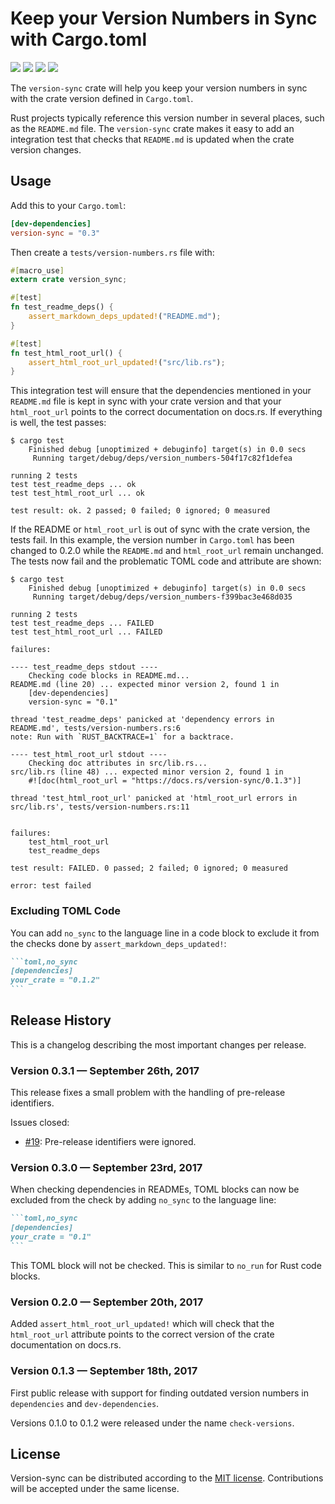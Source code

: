 # Keep your Version Numbers in Sync with Cargo.toml

[![](https://img.shields.io/crates/v/version-sync.svg)][crates-io]
[![](https://docs.rs/version-sync/badge.svg)][api-docs]
[![](https://travis-ci.org/mgeisler/version-sync.svg?branch=master)][travis-ci]
[![](https://ci.appveyor.com/api/projects/status/github/mgeisler/version-sync?branch=master&svg=true)][appveyor]

The `version-sync` crate will help you keep your version numbers in
sync with the crate version defined in `Cargo.toml`.

Rust projects typically reference this version number in several
places, such as the `README.md` file. The `version-sync` crate makes
it easy to add an integration test that checks that `README.md` is
updated when the crate version changes.

## Usage

Add this to your `Cargo.toml`:
```toml
[dev-dependencies]
version-sync = "0.3"
```

Then create a `tests/version-numbers.rs` file with:
```rust
#[macro_use]
extern crate version_sync;

#[test]
fn test_readme_deps() {
    assert_markdown_deps_updated!("README.md");
}

#[test]
fn test_html_root_url() {
    assert_html_root_url_updated!("src/lib.rs");
}
```

This integration test will ensure that the dependencies mentioned in
your `README.md` file is kept in sync with your crate version and that
your `html_root_url` points to the correct documentation on docs.rs.
If everything is well, the test passes:

```
$ cargo test
    Finished debug [unoptimized + debuginfo] target(s) in 0.0 secs
     Running target/debug/deps/version_numbers-504f17c82f1defea

running 2 tests
test test_readme_deps ... ok
test test_html_root_url ... ok

test result: ok. 2 passed; 0 failed; 0 ignored; 0 measured
```

If the README or `html_root_url` is out of sync with the crate
version, the tests fail. In this example, the version number in
`Cargo.toml` has been changed to 0.2.0 while the `README.md` and
`html_root_url` remain unchanged. The tests now fail and the
problematic TOML code and attribute are shown:

```
$ cargo test
    Finished debug [unoptimized + debuginfo] target(s) in 0.0 secs
     Running target/debug/deps/version_numbers-f399bac3e468d035

running 2 tests
test test_readme_deps ... FAILED
test test_html_root_url ... FAILED

failures:

---- test_readme_deps stdout ----
	Checking code blocks in README.md...
README.md (line 20) ... expected minor version 2, found 1 in
    [dev-dependencies]
    version-sync = "0.1"

thread 'test_readme_deps' panicked at 'dependency errors in README.md', tests/version-numbers.rs:6
note: Run with `RUST_BACKTRACE=1` for a backtrace.

---- test_html_root_url stdout ----
	Checking doc attributes in src/lib.rs...
src/lib.rs (line 48) ... expected minor version 2, found 1 in
    #![doc(html_root_url = "https://docs.rs/version-sync/0.1.3")]

thread 'test_html_root_url' panicked at 'html_root_url errors in src/lib.rs', tests/version-numbers.rs:11


failures:
    test_html_root_url
    test_readme_deps

test result: FAILED. 0 passed; 2 failed; 0 ignored; 0 measured

error: test failed
```

### Excluding TOML Code

You can add `no_sync` to the language line in a code block to exclude
it from the checks done by `assert_markdown_deps_updated!`:

~~~markdown
```toml,no_sync
[dependencies]
your_crate = "0.1.2"
```
~~~

## Release History

This is a changelog describing the most important changes per release.

### Version 0.3.1 — September 26th, 2017

This release fixes a small problem with the handling of pre-release
identifiers.

Issues closed:

* [#19][issue-19]: Pre-release identifiers were ignored.

### Version 0.3.0 — September 23rd, 2017

When checking dependencies in READMEs, TOML blocks can now be excluded
from the check by adding `no_sync` to the language line:

~~~markdown
```toml,no_sync
[dependencies]
your_crate = "0.1"
```
~~~

This TOML block will not be checked. This is similar to `no_run` for
Rust code blocks.

### Version 0.2.0 — September 20th, 2017

Added `assert_html_root_url_updated!` which will check that the
`html_root_url` attribute points to the correct version of the crate
documentation on docs.rs.

### Version 0.1.3 — September 18th, 2017

First public release with support for finding outdated version numbers
in `dependencies` and `dev-dependencies`.

Versions 0.1.0 to 0.1.2 were released under the name `check-versions`.

## License

Version-sync can be distributed according to the [MIT license][mit].
Contributions will be accepted under the same license.

[crates-io]: https://crates.io/crates/version-sync
[api-docs]: https://docs.rs/version-sync/
[travis-ci]: https://travis-ci.org/mgeisler/version-sync
[appveyor]: https://ci.appveyor.com/project/mgeisler/version-sync
[mit]: LICENSE
[issue-19]: https://github.com/mgeisler/version-sync/issues/19
